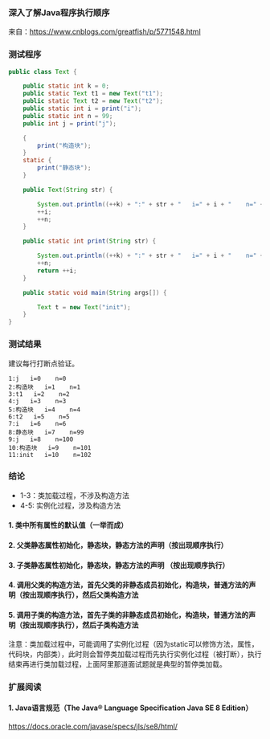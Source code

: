### 深入了解Java程序执行顺序
来自：https://www.cnblogs.com/greatfish/p/5771548.html

### 测试程序
```java
public class Text {

    public static int k = 0;
    public static Text t1 = new Text("t1");
    public static Text t2 = new Text("t2");
    public static int i = print("i");
    public static int n = 99;
    public int j = print("j");

    {
        print("构造块");
    }
    static {
        print("静态块");
    }

    public Text(String str) {

        System.out.println((++k) + ":" + str + "   i=" + i + "    n=" + n);
        ++i;
        ++n;
    }

    public static int print(String str) {

        System.out.println((++k) + ":" + str + "   i=" + i + "    n=" + n);
        ++n;
        return ++i;
    }

    public static void main(String args[]) {

        Text t = new Text("init");
    }
}
```

### 测试结果
建议每行打断点验证。
```
1:j   i=0    n=0
2:构造块   i=1    n=1
3:t1   i=2    n=2
4:j   i=3    n=3
5:构造块   i=4    n=4
6:t2   i=5    n=5
7:i   i=6    n=6
8:静态块   i=7    n=99
9:j   i=8    n=100
10:构造块   i=9    n=101
11:init   i=10    n=102

```

### 结论

+ 1-3：类加载过程，不涉及构造方法
+ 4-5: 实例化过程，涉及构造方法

#### 1. 类中所有属性的默认值（一举而成）

#### 2. 父类静态属性初始化，静态块，静态方法的声明（按出现顺序执行）

#### 3. 子类静态属性初始化，静态块，静态方法的声明 （按出现顺序执行）

#### 4. 调用父类的构造方法，首先父类的非静态成员初始化，构造块，普通方法的声明（按出现顺序执行），然后父类构造方法

#### 5. 调用子类的构造方法，首先子类的非静态成员初始化，构造块，普通方法的声明（按出现顺序执行），然后子类构造方法


注意：类加载过程中，可能调用了实例化过程（因为static可以修饰方法，属性，代码块，内部类），此时则会暂停类加载过程而先执行实例化过程（被打断），执行结束再进行类加载过程，上面阿里那道面试题就是典型的暂停类加载。

### 扩展阅读
#### 1. Java语言规范（The Java® Language Specification Java SE 8 Edition）
https://docs.oracle.com/javase/specs/jls/se8/html/
